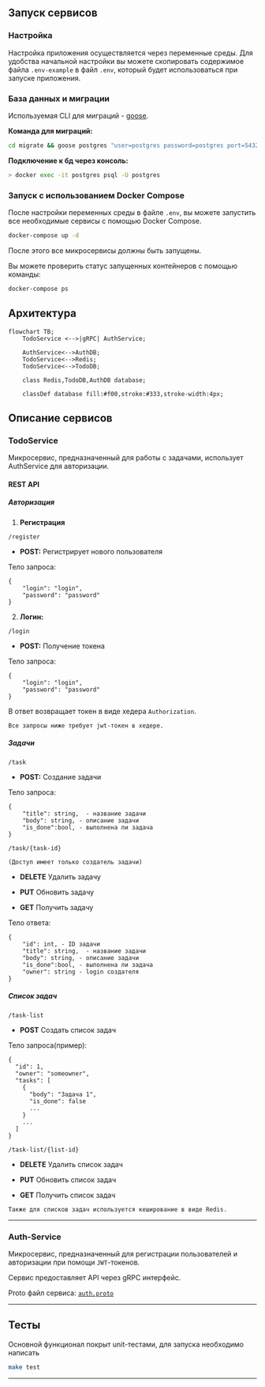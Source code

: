 

## Запуск сервисов

### Настройка
Настройка приложения осуществляется через переменные среды. 
Для удобства начальной настройки вы можете скопировать содержимое файла `.env-example` в файл `.env`, который будет использоваться при запуске приложения.

### База данных и миграции

Используемая CLI для миграций - [goose](https://github.com/pressly/goose).

**Команда для миграций:**
```bash
cd migrate && goose postgres "user=postgres password=postgres port=5432 host=localhost dbname=url_shorter sslmode=disable" up
```

**Подключение к бд через консоль:**
```bash
> docker exec -it postgres psql -U postgres
```

### Запуск с использованием Docker Compose

После настройки переменных среды в файле `.env`, вы можете запустить все необходимые сервисы с помощью Docker Compose. 
```bash
docker-compose up -d
```
После этого все микросервисы должны быть запущены.

Вы можете проверить статус запущенных контейнеров с помощью команды:
```bash
docker-compose ps
```

## Архитектура

```mermaid
flowchart TB;
    TodoService <-->|gRPC| AuthService;
    
    AuthService<-->AuthDB;
    TodoService<-->Redis;
    TodoService<-->TodoDB;
    
    class Redis,TodoDB,AuthDB database;
    
    classDef database fill:#f00,stroke:#333,stroke-width:4px;
```

## Описание сервисов

### TodoService

Микросервис, предназначенный для работы с задачами, использует AuthService для авторизации.

#### **REST API**


##### Авторизация
1. **Регистрация**
```
/register
```

- **POST:** Регистрирует нового пользователя

Тело запроса:
```
{
    "login": "login",
    "password": "password"
}
```


2. **Логин:**
```
/login
```

- **POST:** Получение токена

Тело запроса:
```
{
    "login": "login",
    "password": "password"
}
```

В ответ возвращает токен в виде хедера `Authorization`.
```
Все запросы ниже требует jwt-токен в хедере.
```

##### Задачи
```
/task
```

- **POST:** Создание задачи

Тело запроса:
```
{
    "title": string,  - название задачи
    "body": string, - описание задачи 
    "is_done":bool, - выполнена ли задача 
}
```

```
/task/{task-id}

(Доступ имеет только создатель задачи)
```

- **DELETE** Удалить задачу 

- **PUT** Обновить задачу

- **GET** Получить задачу

Тело ответа:
```
{
    "id": int, - ID задачи
    "title": string,  - название задачи
    "body": string, - описание задачи 
    "is_done":bool, - выполнена ли задача 
    "owner": string - login создателя
}
```

##### Список задач

```
/task-list
```

- **POST** Создать список задач

Тело запроса(пример):
```
{
  "id": 1,
  "owner": "someowner",
  "tasks": [
    {
      "body": "Задача 1",
      "is_done": false
      ...
    }
    ...
  ]
}
```

```
/task-list/{list-id}

```

- **DELETE** Удалить список задач

- **PUT** Обновить список задач

- **GET** Получить список задач

```
Также для списков задач используется кеширование в виде Redis.
```
---
### Auth-Service

Микросервис, предназначенный для регистрации пользователей и авторизации при помощи `JWT`-токенов.

Сервис предоставляет API через gRPC интерфейс.

Proto файл сервиса: [`auth.proto`](pkg/proto/auth/auth.proto)

---
## Тесты

Основной функционал покрыт unit-тестами, для запуска необходимо написать
```bash
make test
```
---

